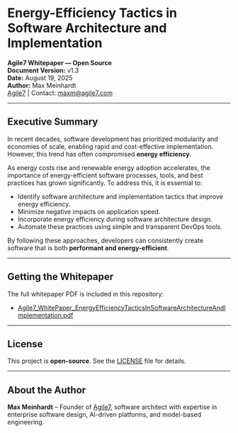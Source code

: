 # Energy-Efficiency Tactics in Software Architecture and Implementation

**Agile7 Whitepaper — Open Source**  
**Document Version:** v1.3  
**Date:** August 19, 2025  
**Author:** Max Meinhardt  
[Agile7](https://www.agile7.com) | Contact: maxm@agile7.com  

---

## Executive Summary

In recent decades, software development has prioritized modularity and economies of scale, enabling rapid and cost-effective implementation. However, this trend has often compromised **energy efficiency**.

As energy costs rise and renewable energy adoption accelerates, the importance of energy-efficient software processes, tools, and best practices has grown significantly. To address this, it is essential to:

- Identify software architecture and implementation tactics that improve energy efficiency.  
- Minimize negative impacts on application speed.  
- Incorporate energy efficiency during software architecture design.  
- Automate these practices using simple and transparent DevOps tools.  

By following these approaches, developers can consistently create software that is both **performant and energy-efficient**.

---

## Getting the Whitepaper

The full whitepaper PDF is included in this repository:

- [Agile7_WhitePaper_EnergyEfficiencyTacticsInSoftwareArchitectureAndImplementation.pdf](https://github.com/mmeinhar/Energy-Efficiency-Tactics-in-Software-Architecture-and-Implementation/blob/main/Agile7_WhitePaper_EnergyEfficiencyTacticsInSoftwareArchitectureAndImplementation.pdf)

---

## License

This project is **open-source**. See the [LICENSE](LICENSE) file for details.

---

## About the Author

**Max Meinhardt** – Founder of [Agile7](https://agile7.com), software architect with expertise in enterprise software design, AI-driven platforms, and model-based engineering.  
